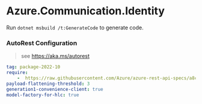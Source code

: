 # Azure.Communication.Identity

Run `dotnet msbuild /t:GenerateCode` to generate code.

### AutoRest Configuration
> see https://aka.ms/autorest

``` yaml
tag: package-2022-10
require:
    -  https://raw.githubusercontent.com/Azure/azure-rest-api-specs/a8c4340400f1ab1ae6a43b10e8d635ecb9c49a2a/specification/communication/data-plane/Identity/readme.md
payload-flattening-threshold: 3
generation1-convenience-client: true
model-factory-for-hlc: true
```
